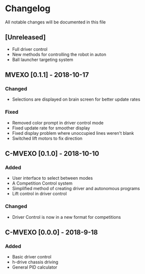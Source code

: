 # Changelog
All notable changes will be documented in this file

## [Unreleased]
- Full driver control
- New methods for controlling the robot in auton
- Ball launcher targeting system

## MVEXO [0.1.1] - 2018-10-17
### Changed
- Selections are displayed on brain screen for better update rates
### Fixed
- Removed color prompt in driver control mode
- Fixed update rate for smoother display
- Fixed display problem where unoccupied lines weren't blank
- Switched lift motors to fix direction
## C-MVEXO [0.1.0] - 2018-10-10
### Added
- User interface to select between modes
- A Competition Control system
- Simplified method of creating driver and autonomous programs
- Lift control in driver control
### Changed
- Driver Control is now in a new format for competitions

## C-MVEXO [0.0.0] - 2018-9-18
### Added
- Basic driver control
- h-drive chassis driving
- General PID calculator
